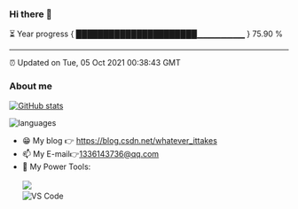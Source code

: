 ### Hi there 👋

⏳ Year progress { ██████████████████████▁▁▁▁▁▁▁▁ } 75.90 %

---

⏰ Updated on Tue, 05 Oct 2021 00:38:43 GMT

### About me      

[![GitHub stats](https://github-readme-stats.vercel.app/api?username=X-DDDDD&show_icons=true&theme=radical)](https://github.com/x-ddddd/github-readme-stats)  

![languages](https://github-readme-stats.vercel.app/api/top-langs/?username=X-DDDDD&layout=compact&hide_border=true&langs_count=10)     

- 😁 My blog  👉 https://blog.csdn.net/whatever_ittakes         
- 📫 My E-mail👉1336143736@qq.com          
- 🔧 My Power Tools: </br>   
![](https://img.shields.io/badge/tool-VS%20Code-blue)     
![VS Code](https://img.shields.io/badge/tool-ML%20agents-orange)       
      

